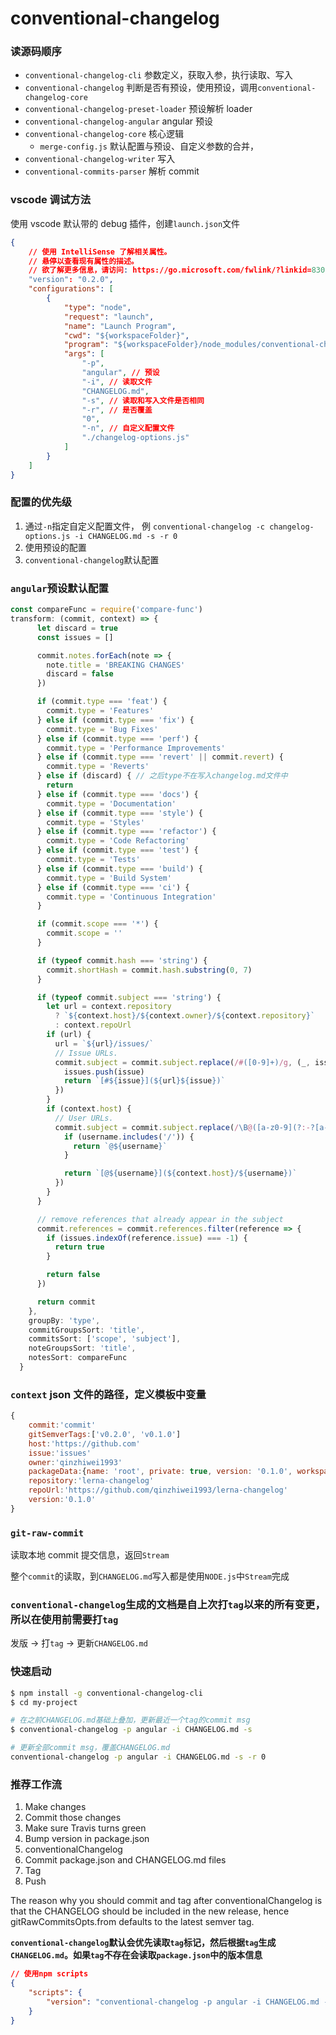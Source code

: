 # conventional-changelog

### 读源码顺序

-   `conventional-changelog-cli` 参数定义，获取入参，执行读取、写入
-   `conventional-changelog` 判断是否有预设，使用预设，调用`conventional-changelog-core`
-   `conventional-changelog-preset-loader` 预设解析 loader
-   `conventional-changelog-angular` angular 预设
-   `conventional-changelog-core` 核心逻辑
    -   `merge-config.js` 默认配置与预设、自定义参数的合并，
-   `conventional-changelog-writer` 写入
-   `conventional-commits-parser` 解析 commit

### vscode 调试方法

使用 vscode 默认带的 debug 插件，创建`launch.json`文件

```json
{
    // 使用 IntelliSense 了解相关属性。
    // 悬停以查看现有属性的描述。
    // 欲了解更多信息，请访问: https://go.microsoft.com/fwlink/?linkid=830387
    "version": "0.2.0",
    "configurations": [
        {
            "type": "node",
            "request": "launch",
            "name": "Launch Program",
            "cwd": "${workspaceFolder}",
            "program": "${workspaceFolder}/node_modules/conventional-changelog-cli/cli.js",
            "args": [
                "-p",
                "angular", // 预设
                "-i", // 读取文件
                "CHANGELOG.md",
                "-s", // 读取和写入文件是否相同
                "-r", // 是否覆盖
                "0",
                "-n", // 自定义配置文件
                "./changelog-options.js"
            ]
        }
    ]
}
```

### 配置的优先级

1. 通过`-n`指定自定义配置文件， 例 `conventional-changelog -c changelog-options.js -i CHANGELOG.md -s -r 0`
2. 使用预设的配置
3. `conventional-changelog`默认配置

### `angular`预设默认配置

```javascript
const compareFunc = require('compare-func')
transform: (commit, context) => {
      let discard = true
      const issues = []

      commit.notes.forEach(note => {
        note.title = 'BREAKING CHANGES'
        discard = false
      })

      if (commit.type === 'feat') {
        commit.type = 'Features'
      } else if (commit.type === 'fix') {
        commit.type = 'Bug Fixes'
      } else if (commit.type === 'perf') {
        commit.type = 'Performance Improvements'
      } else if (commit.type === 'revert' || commit.revert) {
        commit.type = 'Reverts'
      } else if (discard) { // 之后type不在写入changelog.md文件中
        return
      } else if (commit.type === 'docs') {
        commit.type = 'Documentation'
      } else if (commit.type === 'style') {
        commit.type = 'Styles'
      } else if (commit.type === 'refactor') {
        commit.type = 'Code Refactoring'
      } else if (commit.type === 'test') {
        commit.type = 'Tests'
      } else if (commit.type === 'build') {
        commit.type = 'Build System'
      } else if (commit.type === 'ci') {
        commit.type = 'Continuous Integration'
      }

      if (commit.scope === '*') {
        commit.scope = ''
      }

      if (typeof commit.hash === 'string') {
        commit.shortHash = commit.hash.substring(0, 7)
      }

      if (typeof commit.subject === 'string') {
        let url = context.repository
          ? `${context.host}/${context.owner}/${context.repository}`
          : context.repoUrl
        if (url) {
          url = `${url}/issues/`
          // Issue URLs.
          commit.subject = commit.subject.replace(/#([0-9]+)/g, (_, issue) => {
            issues.push(issue)
            return `[#${issue}](${url}${issue})`
          })
        }
        if (context.host) {
          // User URLs.
          commit.subject = commit.subject.replace(/\B@([a-z0-9](?:-?[a-z0-9/]){0,38})/g, (_, username) => {
            if (username.includes('/')) {
              return `@${username}`
            }

            return `[@${username}](${context.host}/${username})`
          })
        }
      }

      // remove references that already appear in the subject
      commit.references = commit.references.filter(reference => {
        if (issues.indexOf(reference.issue) === -1) {
          return true
        }

        return false
      })

      return commit
    },
    groupBy: 'type',
    commitGroupsSort: 'title',
    commitsSort: ['scope', 'subject'],
    noteGroupsSort: 'title',
    notesSort: compareFunc
  }
```

### `context` json 文件的路径，定义模板中变量

```javascript
{
    commit:'commit'
    gitSemverTags:['v0.2.0', 'v0.1.0']
    host:'https://github.com'
    issue:'issues'
    owner:'qinzhiwei1993'
    packageData:{name: 'root', private: true, version: '0.1.0', workspaces: Array(1), scripts: {…}, …}
    repository:'lerna-changelog'
    repoUrl:'https://github.com/qinzhiwei1993/lerna-changelog'
    version:'0.1.0'
}
```

### `git-raw-commit`

读取本地 commit 提交信息，返回`Stream`

整个`commit`的读取，到`CHANGELOG.md`写入都是使用`NODE.js`中`Stream`完成

### `conventional-changelog`生成的文档是自上次打`tag`以来的所有变更，所以在使用前需要打`tag`

发版 -> 打`tag` -> 更新`CHANGELOG.md`

### 快速启动

```bash
$ npm install -g conventional-changelog-cli
$ cd my-project

# 在之前CHANGELOG.md基础上叠加，更新最近一个tag的commit msg
$ conventional-changelog -p angular -i CHANGELOG.md -s

# 更新全部commit msg，覆盖CHANGELOG.md
conventional-changelog -p angular -i CHANGELOG.md -s -r 0
```

### 推荐工作流

1. Make changes
2. Commit those changes
3. Make sure Travis turns green
4. Bump version in package.json
5. conventionalChangelog
6. Commit package.json and CHANGELOG.md files
7. Tag
8. Push

The reason why you should commit and tag after conventionalChangelog is that the CHANGELOG should be included in the new release, hence gitRawCommitsOpts.from defaults to the latest semver tag.


**`conventional-changelog`默认会优先读取`tag`标记，然后根据`tag`生成`CHANGELOG.md`。如果`tag`不存在会读取`package.json`中的版本信息**


```json
// 使用npm scripts
{
    "scripts": {
        "version": "conventional-changelog -p angular -i CHANGELOG.md -s && git add CHANGELOG.md"
    }
}
```
